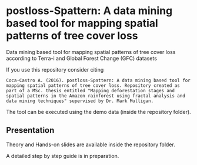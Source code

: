 # postloss-Spattern: A data mining based tool for mapping spatial patterns of tree cover loss

Data mining based tool for mapping spatial patterns of tree cover loss according to Terra-i and Global Forest Change (GFC) datasets 

If you use this repository consider citing
```
Coca-Castro A. (2016). postloss-Spattern: A data mining based tool for mapping spatial patterns of tree cover loss. Repository created as part of a MSc. thesis entitled "Mapping deforestation stages and spatial patterns in the Amazon rainforest using fractal analysis and data mining techniques" supervised by Dr. Mark Mulligan. 
```
The tool can be executed using the demo data (inside the repository folder).

## Presentation
Theory and Hands-on slides are available inside the repository folder.

A detailed step by step guide is in preparation.
